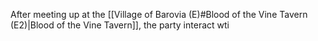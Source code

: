 After meeting up at the [[Village of Barovia (E)#Blood of the Vine Tavern (E2)|Blood of the Vine Tavern]], the party interact wti